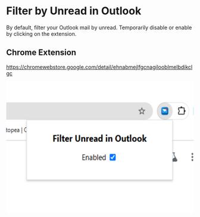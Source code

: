 # Filter by Unread in Outlook
By default, filter your Outlook mail by unread. Temporarily disable or enable by clicking on the extension.

## Chrome Extension
https://chromewebstore.google.com/detail/ehnabmejlfgcnagilooblmelbdikclgc

<img src=images/popup.png height=350px>
